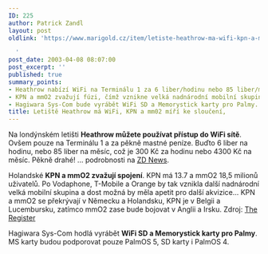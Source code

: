 ```yaml
---
ID: 225
author: Patrick Zandl
layout: post
oldlink: 'https://www.marigold.cz/item/letiste-heathrow-ma-wifi-kpn-a-mm02-miri-ke-slouceni

  '
post_date: 2003-04-08 08:07:00
post_excerpt: ''
published: true
summary_points:
- Heathrow nabízí WiFi na Terminálu 1 za 6 liber/hodinu nebo 85 liber/měsíc.
- KPN a mmO2 zvažují fúzi, čímž vznikne velká nadnárodní mobilní skupina.
- Hagiwara Sys-Com bude vyrábět WiFi SD a Memorystick karty pro Palmy.
title: Letiště Heathrow má WiFi, KPN a mm02 míří ke sloučení,
---
```


<p>
Na londýnském letišti <STRONG>Heathrow můžete používat přístup do WiFi sítě</STRONG>. Ovšem pouze na Terminálu 1 a za pěkně mastné peníze. Buďto 6 liber na hodinu, nebo 85 liber na měsíc, což je 300 Kč za hodinu nebo 4300 Kč na měsíc. Pěkně drahé! ... podrobnosti na <A href="http://news.zdnet.co.uk/story/0,,t269-s2133058,00.html" target=_blank>ZD News</A>.</p>

<p>
Holandské <STRONG>KPN a mmO2 zvažují spojení</STRONG>. KPN má 13.7 a mmO2 18,5 milionů uživatelů. Po Vodaphone, T-Mobile a Orange by tak vznikla další nadnárodní velká mobilní skupina a dost možná by měla apetit pro další akvizice... KPN a mmO2 se překrývají v Německu a Holandsku, KPN je v Belgii a Lucembursku, zatímco mmO2 zase bude bojovat v Anglii a Irsku. Zdroj: <A href="http://www.theregister.co.uk/content/59/30119.html" target=_blank>The Register</A></p>

<p>
Hagiwara Sys-Com hodlá vyrábět <STRONG>WiFi SD a Memorystick karty pro Palmy</STRONG>. MS karty budou podporovat pouze PalmOS 5, SD karty i PalmOS 4.</p>